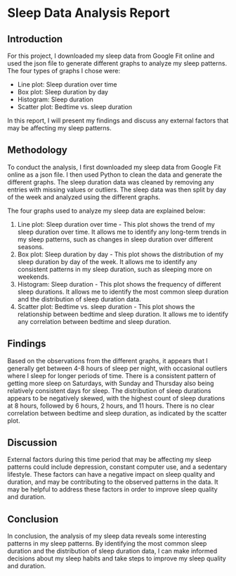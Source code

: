 # Sleep Data Analysis Report

## Introduction

For this project, I downloaded my sleep data from Google Fit online and used the json file to generate different graphs to analyze my sleep patterns. The four types of graphs I chose were:

- Line plot: Sleep duration over time
- Box plot: Sleep duration by day
- Histogram: Sleep duration
- Scatter plot: Bedtime vs. sleep duration

In this report, I will present my findings and discuss any external factors that may be affecting my sleep patterns.

## Methodology

To conduct the analysis, I first downloaded my sleep data from Google Fit online as a json file. I then used Python to clean the data and generate the different graphs. The sleep duration data was cleaned by removing any entries with missing values or outliers. The sleep data was then split by day of the week and analyzed using the different graphs.

The four graphs used to analyze my sleep data are explained below:

1. Line plot: Sleep duration over time - This plot shows the trend of my sleep duration over time. It allows me to identify any long-term trends in my sleep patterns, such as changes in sleep duration over different seasons.
2. Box plot: Sleep duration by day - This plot shows the distribution of my sleep duration by day of the week. It allows me to identify any consistent patterns in my sleep duration, such as sleeping more on weekends.
3. Histogram: Sleep duration - This plot shows the frequency of different sleep durations. It allows me to identify the most common sleep duration and the distribution of sleep duration data.
4. Scatter plot: Bedtime vs. sleep duration - This plot shows the relationship between bedtime and sleep duration. It allows me to identify any correlation between bedtime and sleep duration.

## Findings

Based on the observations from the different graphs, it appears that I generally get between 4-8 hours of sleep per night, with occasional outliers where I sleep for longer periods of time. There is a consistent pattern of getting more sleep on Saturdays, with Sunday and Thursday also being relatively consistent days for sleep. The distribution of sleep durations appears to be negatively skewed, with the highest count of sleep durations at 8 hours, followed by 6 hours, 2 hours, and 11 hours. There is no clear correlation between bedtime and sleep duration, as indicated by the scatter plot.

## Discussion

External factors during this time period that may be affecting my sleep patterns could include depression, constant computer use, and a sedentary lifestyle. These factors can have a negative impact on sleep quality and duration, and may be contributing to the observed patterns in the data. It may be helpful to address these factors in order to improve sleep quality and duration.

## Conclusion

In conclusion, the analysis of my sleep data reveals some interesting patterns in my sleep patterns. By identifying the most common sleep duration and the distribution of sleep duration data, I can make informed decisions about my sleep habits and take steps to improve my sleep quality and duration.
